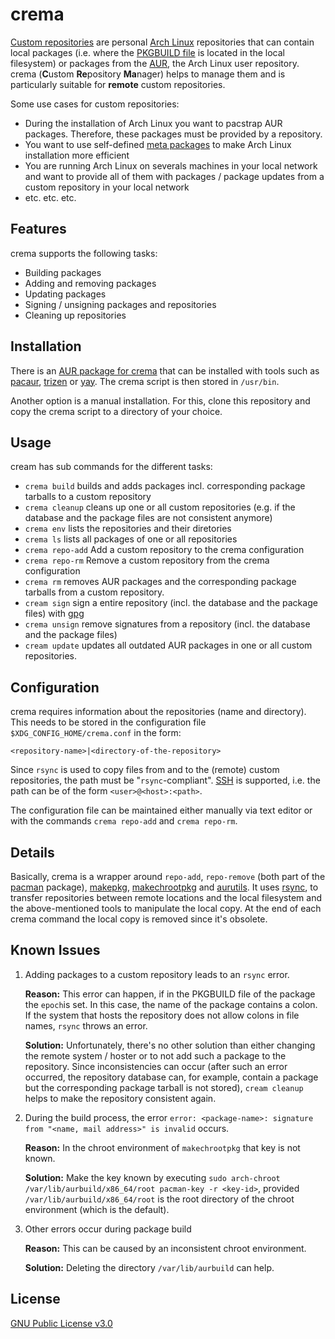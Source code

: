 # crema

[Custom repositories](https://wiki.archlinux.org/index.php/Pacman/Tips_and_tricks#Custom_local_repository) are personal [Arch Linux](https://www.archlinux.org/) repositories that can contain local packages (i.e. where the [PKGBUILD file](https://wiki.archlinux.org/index.php/PKGBUILD) is located in the local filesystem) or packages from the [AUR](https://aur.archlinux.org/), the Arch Linux user repository. crema (**C**ustom **Re**pository  **Ma**nager) helps to manage them and is particularly suitable for **remote** custom repositories. 

Some use cases for custom repositories:
* During the installation of Arch Linux you want to pacstrap AUR packages. Therefore, these packages must be provided by a repository.
* You want to use self-defined [meta packages](https://disconnected.systems/blog/archlinux-meta-packages/) to make Arch Linux installation more efficient
* You are running Arch Linux on severals machines in your local network and want to provide all of them with packages / package updates from a custom repository in your local network
* etc. etc. etc.

## Features

crema supports the following tasks:

* Building packages
* Adding and removing packages
* Updating packages
* Signing / unsigning packages and repositories
* Cleaning up repositories

## Installation

There is an [AUR package for crema](https://aur.archlinux.org/packages/crema-git/) that can be installed with tools such as [pacaur](https://github.com/E5ten/pacaur), [trizen](https://github.com/trizen/trizen) or [yay](https://github.com/Jguer/yay). The crema script is then stored in `/usr/bin`.

Another option is a manual installation. For this, clone this repository and copy the crema script to a directory of your choice.

## Usage

cream has sub commands for the different tasks:

* `crema build` builds and adds packages incl. corresponding package tarballs to a custom repository
* `crema cleanup` cleans up one or all custom repositories (e.g. if the database and the package files are not consistent anymore)
* `crema env` lists the repositories and their diretories
* `crema ls` lists all packages of one or all repositories
* `crema repo-add` Add a custom repository to the crema configuration
* `crema repo-rm` Remove a custom repository from the crema configuration
* `crema rm` removes AUR packages and the corresponding package tarballs from a custom repository.
* `cream sign` sign a entire repository (incl. the database and the package files) with [gpg](https://gnupg.org/)
* `crema unsign` remove signatures from a repository (incl. the database and the package files)
* `cream update` updates all outdated AUR packages in one or all custom repositories.

## Configuration

crema requires information about the repositories (name and directory). This needs to be stored in the configuration file `$XDG_CONFIG_HOME/crema.conf` in the form:

    <repository-name>|<directory-of-the-repository>

Since `rsync` is used to copy files from and to the (remote) custom repositories, the path must be "`rsync`-compliant". [SSH](https://en.wikipedia.org/wiki/Secure_Shell) is supported, i.e. the path can be of the form `<user>@<host>:<path>`. 

The configuration file can be maintained either manually via text editor or with the commands `crema repo-add` and `crema repo-rm`.

## Details

Basically, crema is a wrapper around `repo-add`, `repo-remove` (both part of the [pacman](https://wiki.archlinux.org/index.php/Pacman) package), [makepkg](https://wiki.archlinux.org/index.php/Makepkg), [makechrootpkg](https://wiki.archlinux.org/index.php/DeveloperWiki:Building_in_a_clean_chroot) and [aurutils](https://github.com/AladW/aurutils). It uses [rsync](https://wiki.archlinux.org/index.php/Rsync), to transfer repositories between remote locations and the local filesystem and the above-mentioned tools to manipulate the local copy. At the end of each crema command the local copy is removed since it's obsolete.

## Known Issues

1. Adding packages to a custom repository leads to an `rsync` error.

    **Reason:** This error can happen, if in the PKGBUILD file of the package the `epoch`is set. In this case, the name of the package contains a colon. If the system that hosts the repository does not allow colons in file names, `rsync` throws an error.

    **Solution:** Unfortunately, there's no other solution than either changing the remote system / hoster or to not add such a package to the repository. Since inconsistencies can occur (after such an error occurred, the repository database can, for example, contain a package but the corresponding package tarball is not stored), `cream cleanup` helps to make the repository consistent again.

1. During the build process, the error `error: <package-name>: signature from "<name, mail address>" is invalid` occurs.

    **Reason:** In the chroot environment of `makechrootpkg` that key is not known.

    **Solution:** Make the key known by executing `sudo arch-chroot /var/lib/aurbuild/x86_64/root pacman-key -r <key-id>`, provided `/var/lib/aurbuild/x86_64/root` is the root directory of the chroot environment (which is the default).

1. Other errors occur during package build
    
    **Reason:** This can be caused by an inconsistent chroot environment.
    
    **Solution:** Deleting the directory `/var/lib/aurbuild` can help.

## License

[GNU Public License v3.0](https://github.com/mipimipi/crema/blob/master/LICENSE)

